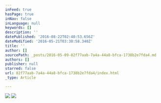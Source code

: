 ```yaml
---
inFeed: true
hasPage: true
inNav: false
inLanguage: null
keywords: []
description: ''
datePublished: '2016-08-22T02:40:53.656Z'
dateModified: '2016-05-21T03:38:58.340Z'
title: ''
author: []
sourcePath: _posts/2016-05-09-82f77aab-7a4a-44a8-bfca-1738b2e7fda4.md
authors: []
publisher: null
starred: false
url: 82f77aab-7a4a-44a8-bfca-1738b2e7fda4/index.html
_type: Article

---
```

![](https://the-grid-user-content.s3-us-west-2.amazonaws.com/b8a5bd2d-7e3d-4772-95a8-a5ce2d1ae36d.jpg)
![](https://the-grid-user-content.s3-us-west-2.amazonaws.com/a1296de8-0369-4aaa-9d07-128b3eb140b0.jpg)